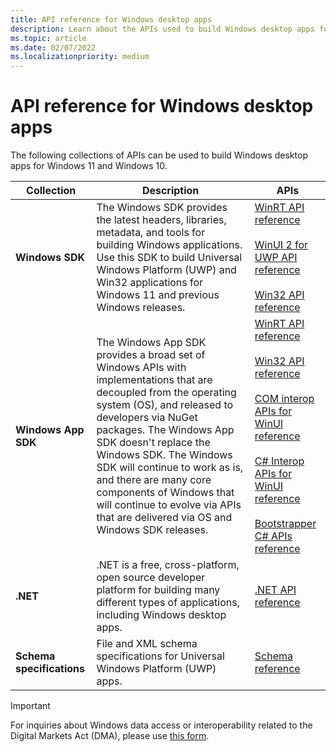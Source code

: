 ```yaml
---
title: API reference for Windows desktop apps
description: Learn about the APIs used to build Windows desktop apps for Windows 11 and Windows 10.
ms.topic: article
ms.date: 02/07/2022
ms.localizationpriority: medium
---
```


# API reference for Windows desktop apps

The following collections of APIs can be used to build Windows desktop apps for Windows 11 and Windows 10.

| Collection | Description | APIs |
|-|-|-|
| **Windows SDK** | The Windows SDK provides the latest headers, libraries, metadata, and tools for building Windows applications. Use this SDK to build Universal Windows Platform (UWP) and Win32 applications for Windows 11 and previous Windows releases. | [WinRT API reference](/uwp/api/)<br/><br/>[WinUI 2 for UWP API reference](/windows/winui/api/)<br/><br/>[Win32 API reference](/windows/win32/api/) |
| **Windows App SDK** | The Windows App SDK provides a broad set of Windows APIs with implementations that are decoupled from the operating system (OS), and released to developers via NuGet packages. The Windows App SDK doesn't replace the Windows SDK. The Windows SDK will continue to work as is, and there are many core components of Windows that will continue to evolve via APIs that are delivered via OS and Windows SDK releases. | [WinRT API reference](/windows/windows-app-sdk/api/winrt/)<br/><br/>[Win32 API reference](/windows/windows-app-sdk/api/win32)<br/><br/>[COM interop APIs for WinUI reference](/windows/windows-app-sdk/api/win32/_winuicominterop/)<br/><br/>[C# Interop APIs for WinUI reference](cs-interop-apis/index.md)<br/><br/>[Bootstrapper C# APIs reference](cs-bootstrapper-apis/index.md) |
| **.NET** | .NET is a free, cross-platform, open source developer platform for building many different types of applications, including Windows desktop apps. | [.NET API reference](/dotnet/api/) |
| **Schema specifications** | File and XML schema specifications for Universal Windows Platform (UWP) apps. | [Schema reference](/uwp/schemas) |

> [!IMPORTANT]
> For inquiries about Windows data access or interoperability related to the Digital Markets Act (DMA), please use [this form](https://aka.ms/DMARequest).

